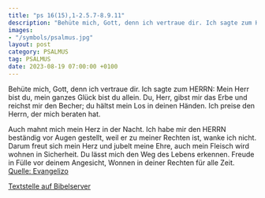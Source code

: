 ```yaml
---
title: "ps 16(15),1-2.5.7-8.9.11"
description: "Behüte mich, Gott, denn ich vertraue dir. Ich sagte zum HERRN: Mein Herr bist du, mein ganzes Glück bist du allein. Du, Herr, gibst mir das Erbe und reichst mir den Becher; du hältst mein Los in deinen Händen. Ich preise den Herrn, der mich beraten hat.  Auch mahnt mich mein He...."
images:
- "/symbols/psalmus.jpg"
layout: post
category: PSALMUS
tag: PSALMUS
date: 2023-08-19 07:00:00 +0100
---
```

Behüte mich, Gott, denn ich vertraue dir.
Ich sagte zum HERRN: Mein Herr bist du, mein ganzes Glück bist du allein.
Du, Herr, gibst mir das Erbe und reichst mir den Becher;
du hältst mein Los in deinen Händen.
Ich preise den Herrn, der mich beraten hat.

Auch mahnt mich mein Herz in der Nacht.<!--more-->
Ich habe mir den HERRN beständig vor Augen gestellt, weil er zu meiner Rechten ist, wanke ich nicht. 
Darum freut sich mein Herz und jubelt meine Ehre, auch mein Fleisch wird wohnen in Sicherheit.
Du lässt mich den Weg des Lebens erkennen. Freude in Fülle vor deinem Angesicht, Wonnen in deiner Rechten für alle Zeit.<br>
[Quelle: Evangelizo](https://evangeliumtagfuertag.org/DE/gospel)

[Textstelle auf Bibelserver](https://www.bibleserver.com/EU/ps16(15),1-2.5.7-8.9.11)
